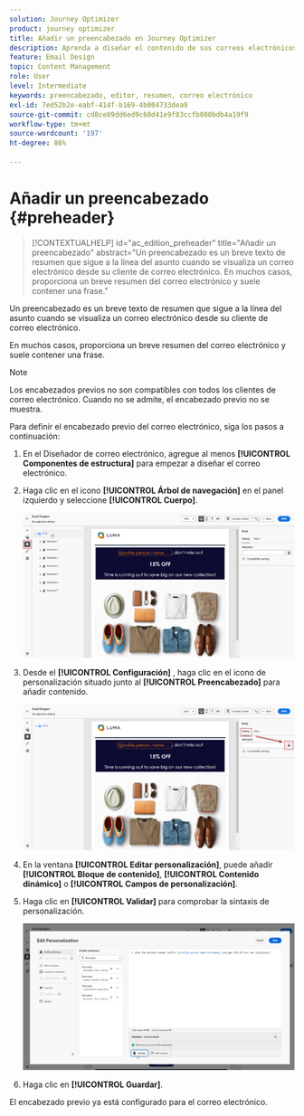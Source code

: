 ```yaml
---
solution: Journey Optimizer
product: journey optimizer
title: Añadir un preencabezado en Journey Optimizer
description: Aprenda a diseñar el contenido de sus correos electrónicos
feature: Email Design
topic: Content Management
role: User
level: Intermediate
keywords: preencabezado, editor, resumen, correo electrónico
exl-id: 7ed52b2e-eabf-414f-b169-4b004733dea9
source-git-commit: cd8ce89dd6ed9c60d41e9f83ccfb080bdb4a19f9
workflow-type: tm+mt
source-wordcount: '197'
ht-degree: 86%

---
```


# Añadir un preencabezado {#preheader}

>[!CONTEXTUALHELP]
>id="ac_edition_preheader"
>title="Añadir un preencabezado"
>abstract="Un preencabezado es un breve texto de resumen que sigue a la línea del asunto cuando se visualiza un correo electrónico desde su cliente de correo electrónico. En muchos casos, proporciona un breve resumen del correo electrónico y suele contener una frase."

Un preencabezado es un breve texto de resumen que sigue a la línea del asunto cuando se visualiza un correo electrónico desde su cliente de correo electrónico.

En muchos casos, proporciona un breve resumen del correo electrónico y suele contener una frase.

>[!NOTE]
>
>Los encabezados previos no son compatibles con todos los clientes de correo electrónico. Cuando no se admite, el encabezado previo no se muestra.

Para definir el encabezado previo del correo electrónico, siga los pasos a continuación:

1. En el Diseñador de correo electrónico, agregue al menos **[!UICONTROL Componentes de estructura]** para empezar a diseñar el correo electrónico.

1. Haga clic en el icono **[!UICONTROL Árbol de navegación]** en el panel izquierdo y seleccione **[!UICONTROL Cuerpo]**.

   ![](assets/preheader_body.png)

1. Desde el **[!UICONTROL Configuración]** , haga clic en el icono de personalización situado junto al **[!UICONTROL Preencabezado]** para añadir contenido.

   ![](assets/preheader_body_settings.png)

1. En la ventana **[!UICONTROL Editar personalización]**, puede añadir **[!UICONTROL Bloque de contenido]**, **[!UICONTROL Contenido dinámico]** o **[!UICONTROL Campos de personalización]**.

1. Haga clic en **[!UICONTROL Validar]** para comprobar la sintaxis de personalización.

   ![](assets/preheader_4.png)

1. Haga clic en **[!UICONTROL Guardar]**.

El encabezado previo ya está configurado para el correo electrónico.
